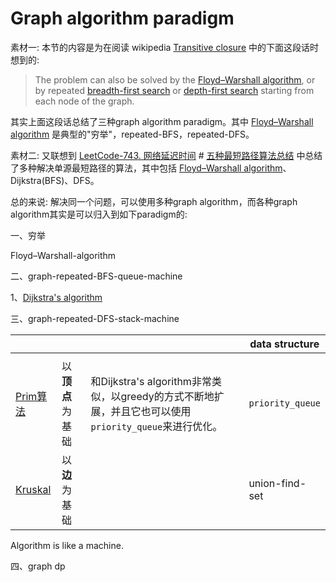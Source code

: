 # Graph algorithm paradigm

素材一: 本节的内容是为在阅读 wikipedia [Transitive closure](https://en.wikipedia.org/wiki/Transitive_closure) 中的下面这段话时想到的:

> The problem can also be solved by the [Floyd–Warshall algorithm](https://en.wikipedia.org/wiki/Floyd–Warshall_algorithm), or by repeated [breadth-first search](https://en.wikipedia.org/wiki/Breadth-first_search) or [depth-first search](https://en.wikipedia.org/wiki/Depth-first_search) starting from each node of the graph.

其实上面这段话总结了三种graph algorithm paradigm。其中  [Floyd–Warshall algorithm](https://en.wikipedia.org/wiki/Floyd–Warshall_algorithm) 是典型的"穷举"，repeated-BFS，repeated-DFS。

素材二: 又联想到 [LeetCode-743. 网络延迟时间](https://leetcode.cn/problems/network-delay-time/) # [五种最短路径算法总结](https://leetcode.cn/problems/network-delay-time/solution/dirkdtra-by-happysnaker-vjii/) 中总结了多种解决单源最短路径的算法，其中包括  [Floyd–Warshall algorithm](https://en.wikipedia.org/wiki/Floyd–Warshall_algorithm)、Dijkstra(BFS)、DFS。

总的来说: 解决同一个问题，可以使用多种graph algorithm，而各种graph algorithm其实是可以归入到如下paradigm的:

一、穷举

Floyd–Warshall-algorithm



二、graph-repeated-BFS-queue-machine

1、[Dijkstra's algorithm](https://en.wikipedia.org/wiki/Dijkstra's_algorithm)



三、graph-repeated-DFS-stack-machine	



|                                                              |                  |                                                              | data structure   |
| ------------------------------------------------------------ | ---------------- | ------------------------------------------------------------ | ---------------- |
|                                                              |                  |                                                              |                  |
| [Prim算法](https://leetcode.cn/problems/min-cost-to-connect-all-points/solution/prim-and-kruskal-by-yexiso-c500/) | 以**顶点**为基础 | 和Dijkstra's algorithm非常类似，以greedy的方式不断地扩展，并且它也可以使用`priority_queue`来进行优化。 | `priority_queue` |
| [Kruskal](https://leetcode.cn/problems/min-cost-to-connect-all-points/solution/prim-and-kruskal-by-yexiso-c500/) | 以**边**为基础   |                                                              | union-find-set   |

Algorithm is like a machine.



四、graph dp
